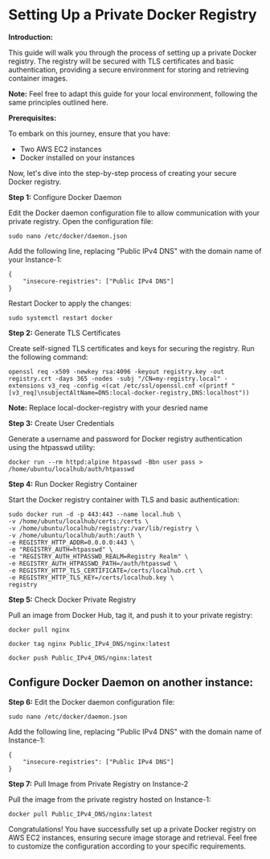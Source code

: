 # Setting Up a Private Docker Registry

**Introduction:**

This guide will walk you through the process of setting up a private Docker registry. The registry will be secured with TLS certificates and basic authentication, providing a secure environment for storing and retrieving container images.

**Note:** Feel free to adapt this guide for your local environment, following the same principles outlined here.

**Prerequisites:**

To embark on this journey, ensure that you have:
- Two AWS EC2 instances
- Docker installed on your instances

Now, let's dive into the step-by-step process of creating your secure Docker registry.

**Step 1:** Configure Docker Daemon

Edit the Docker daemon configuration file to allow communication with your private registry. Open the configuration file:
```
sudo nano /etc/docker/daemon.json
```
Add the following line, replacing "Public IPv4 DNS" with the domain name of your Instance-1:
```
{
    "insecure-registries": ["Public IPv4 DNS"]
}
```
Restart Docker to apply the changes:
```
sudo systemctl restart docker
```
**Step 2:** Generate TLS Certificates

Create self-signed TLS certificates and keys for securing the registry. Run the following command:
```
openssl req -x509 -newkey rsa:4096 -keyout registry.key -out registry.crt -days 365 -nodes -subj "/CN=my-registry.local" -extensions v3_req -config <(cat /etc/ssl/openssl.cnf <(printf "[v3_req]\nsubjectAltName=DNS:local-docker-registry,DNS:localhost"))
```
**Note:** Replace local-docker-registry with your desried name


**Step 3:** Create User Credentials

Generate a username and password for Docker registry authentication using the htpasswd utility:
```
docker run --rm httpd:alpine htpasswd -Bbn user pass > /home/ubuntu/localhub/auth/htpasswd
```

**Step 4:** Run Docker Registry Container 

Start the Docker registry container with TLS and basic authentication:
```
sudo docker run -d -p 443:443 --name local.hub \
-v /home/ubuntu/localhub/certs:/certs \
-v /home/ubuntu/localhub/registry:/var/lib/registry \
-v /home/ubuntu/localhub/auth:/auth \
-e REGISTRY_HTTP_ADDR=0.0.0.0:443 \
-e "REGISTRY_AUTH=htpasswd" \
-e "REGISTRY_AUTH_HTPASSWD_REALM=Registry Realm" \
-e REGISTRY_AUTH_HTPASSWD_PATH=/auth/htpasswd \
-e REGISTRY_HTTP_TLS_CERTIFICATE=/certs/localhub.crt \
-e REGISTRY_HTTP_TLS_KEY=/certs/localhub.key \
registry
```
**Step 5:** Check Docker Private Registry

Pull an image from Docker Hub, tag it, and push it to your private registry:
```
docker pull nginx
````
```
docker tag nginx Public_IPv4_DNS/nginx:latest
```
```
docker push Public_IPv4_DNS/nginx:latest
```
## Configure Docker Daemon on another instance:

**Step 6:** Edit the Docker daemon configuration file:
```
sudo nano /etc/docker/daemon.json
```
Add the following line, replacing "Public IPv4 DNS" with the domain name of Instance-1:
```
{
    "insecure-registries": ["Public IPv4 DNS"]
}
```
**Step 7:** Pull Image from Private Registry on Instance-2

Pull the image from the private registry hosted on Instance-1:
```
docker pull Public_IPv4_DNS/nginx:latest
```

Congratulations! You have successfully set up a private Docker registry on AWS EC2 instances, ensuring secure image storage and retrieval. Feel free to customize the configuration according to your specific requirements.
